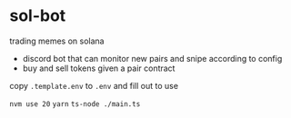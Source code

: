 # sol-bot

trading memes on solana

- discord bot that can monitor new pairs and snipe according to config
- buy and sell tokens given a pair contract

copy `.template.env` to `.env` and fill out to use

`nvm use 20`
`yarn`
`ts-node ./main.ts`
